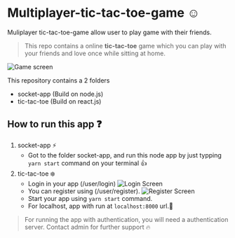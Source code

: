 # Multiplayer-tic-tac-toe-game :relaxed:

Muliplayer tic-tac-toe-game allow user to play game with their friends.

> This repo contains a online **tic-tac-toe** game which you can play with your friends and love once while sitting at home.

![Game screen](https://res.cloudinary.com/pramodtk/image/upload/v1595883332/pramod/screenshot-localhost_8000-2020.07.28-02_24_57_v3aibo.png)

This repository contains a 2 folders
- socket-app (Build on node.js)
- tic-tac-toe (Build on react.js)

## How to run this app :question:

1. socket-app :zap:
    - Got to the folder socket-app, and run this node app by just typping `yarn start` command on your terminal :+1:
2. tic-tac-toe :snowflake:
    - Login in your app (/user/login)
    ![Login Screen](https://res.cloudinary.com/pramodtk/image/upload/v1595884636/pramod/screenshot-localhost_8000-2020.07.28-02_45_49_jekwsf.png)
    - You can register using (/user/register).
        ![Register Screen](https://res.cloudinary.com/pramodtk/image/upload/v1595884838/pramod/screenshot-localhost_8000-2020.07.28-02_50_17_ndslmh.png)
    - Start your app using `yarn start` command.
    - For localhost, app with run at `localhost:8000` url.:raised_hands:

> For running the app with authentication, you will need a authentication server. Contact admin for further support :fire:
